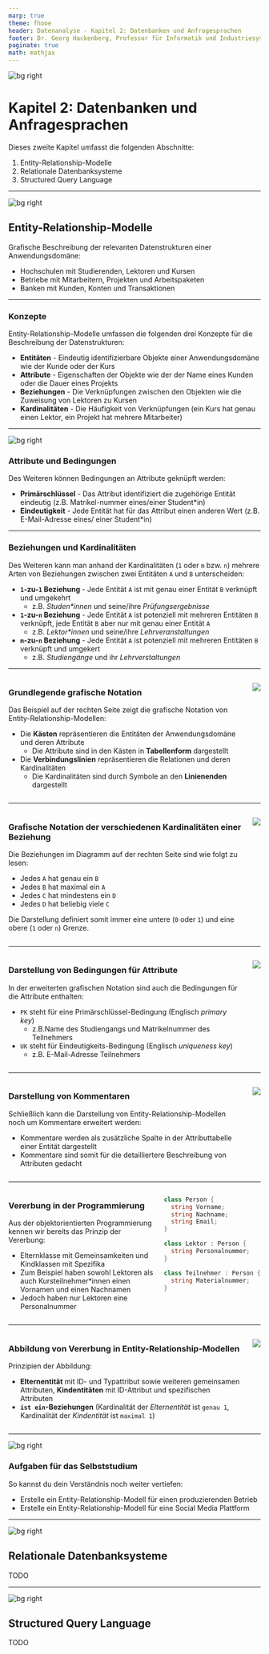 ```yaml
---
marp: true
theme: fhooe
header: Datenanalyse - Kapitel 2: Datenbanken und Anfragesprachen
footer: Dr. Georg Hackenberg, Professor für Informatik und Industriesysteme
paginate: true
math: mathjax
---
```


![bg right](./Titelbild.png)

# Kapitel 2: Datenbanken und Anfragesprachen

Dieses zweite Kapitel umfasst die folgenden Abschnitte:

1. Entity-Relationship-Modelle
1. Relationale Datenbanksysteme
1. Structured Query Language

---

![bg right](./Entity-Relationship-Modell.png)

## Entity-Relationship-Modelle

Grafische Beschreibung der relevanten Datenstrukturen einer Anwendungsdomäne:

- Hochschulen mit Studierenden, Lektoren und Kursen
- Betriebe mit Mitarbeitern, Projekten und Arbeitspaketen
- Banken mit Kunden, Konten und Transaktionen

---

### Konzepte

Entity-Relationship-Modelle umfassen die folgenden drei Konzepte für die Beschreibung der Datenstrukturen:

- **Entitäten** - Eindeutig identifizierbare Objekte einer Anwendungsdomäne wie der Kunde oder der Kurs
- **Attribute** - Eigenschaften der Objekte wie der der Name eines Kunden oder die Dauer eines Projekts
- **Beziehungen** - Die Verknüpfungen zwischen den Objekten wie die Zuweisung von Lektoren zu Kursen
- **Kardinalitäten** - Die Häufigkeit von Verknüpfungen (ein Kurs hat genau einen Lektor, ein Projekt hat mehrere Mitarbeiter)

---

![bg right](./Primärschlüssel-Eindeutigkeit.png)

### Attribute und Bedingungen

Des Weiteren können Bedingungen an Attribute geknüpft werden:

- **Primärschlüssel** - Das Attribut identifiziert die zugehörige Entität eindeutig (z.B. Matrikel-nummer eines/einer Student*in)
- **Eindeutigkeit** - Jede Entität hat für das Attribut einen anderen Wert (z.B. E-Mail-Adresse eines/ einer Student*in)

---

### Beziehungen und Kardinalitäten

Des Weiteren kann man anhand der Kardinalitäten (`1` oder `m` bzw. `n`) mehrere Arten von Beziehungen zwischen zwei Entitäten `A` und `B` unterscheiden:

- **`1`-zu-`1` Beziehung** - Jede Entität `A` ist mit genau einer Entität `B` verknüpft und umgekehrt
  - z.B. *Studen\*innen* und seine/ihre *Prüfungsergebnisse*
- **`1`-zu-`n` Beziehung** - Jede Entität `A` ist potenziell mit mehreren Entitäten `B` verknüpft, jede Entität `B` aber nur mit genau einer Entität `A`
  - z.B. *Lektor\*innen* und seine/ihre *Lehrveranstaltungen*
- **`m`-zu-`n` Beziehung** - Jede Entität `A` ist potenziell mit mehreren Entitäten `B` verknüpft und umgekert
  - z.B. *Studiengänge* und ihr *Lehrverstaltungen*

---

<div class="columns">
<div class="two">

### Grundlegende grafische Notation

Das Beispiel auf der rechten Seite zeigt die grafische Notation von Entity-Relationship-Modellen:

- Die **Kästen** repräsentieren die Entitäten der Anwendungsdomäne und deren Attribute
  - Die Attribute sind in den Kästen in **Tabellenform** dargestellt
- Die **Verbindungslinien** repräsentieren die Relationen und deren Kardinalitäten
  - Die Kardinalitäten sind durch Symbole an den **Linienenden** dargestellt

</div>
<div>

![](./Diagramme/ER-Modell.svg)

</div>
</div>

---

<div class="columns">
<div class="two">

### Grafische Notation der verschiedenen Kardinalitäten einer Beziehung

Die Beziehungen im Diagramm auf der rechten Seite sind wie folgt zu lesen:

- Jedes `A` hat genau ein `B`
- Jedes `B` hat maximal ein `A`
- Jedes `C` hat mindestens ein `D`
- Jedes `D` hat beliebig viele `C`

Die Darstellung definiert somit immer eine untere (`0` oder `1`) und eine obere (`1` oder `n`) Grenze.

</div>
<div>

![](./Diagramme/ER-Modell-Kardinalität.svg)

</div>
</div>

---

<div class="columns">
<div class="three">

### Darstellung von Bedingungen für Attribute

In der erweiterten grafischen Notation sind auch die Bedingungen für die Attribute enthalten:

- `PK` steht für eine Primärschlüssel-Bedingung (Englisch *primary key*)
  - z.B.Name des Studiengangs und Matrikelnummer des Teilnehmers
- `UK` steht für Eindeutigkeits-Bedingung (Englisch *uniqueness key*)
  - z.B. E-Mail-Adresse Teilnehmers

</div>
<div>

![](./Diagramme/ER-Modell-Schlüssel.svg)

</div>
</div>

---

<div class="columns">
<div>

### Darstellung von Kommentaren

Schließlich kann die Darstellung von Entity-Relationship-Modellen noch um Kommentare erweitert werden:

- Kommentare werden als zusätzliche Spalte in der Attributtabelle einer Entität dargestellt
- Kommentare sind somit für die detailliertere Beschreibung von Attributen gedacht

</div>
<div>

![](./Diagramme/ER-Modell-Kommentar.svg)

</div>
</div>

---

<div class="columns">
<div>

### Vererbung in der Programmierung

Aus der objektorientierten Programmierung kennen wir bereits das Prinzip der Vererbung:

- Elternklasse mit Gemeinsamkeiten und Kindklassen mit Spezifika
- Zum Beispiel haben sowohl Lektoren als auch Kursteilnehmer*innen einen Vornamen und einen Nachnamen
- Jedoch haben nur Lektoren eine Personalnummer

</div>
<div>

```csharp
class Person {
  string Vorname;
  string Nachname;
  string Email;
}

class Lektor : Person {
  string Personalnummer;
}

class Teilnehmer : Person {
  string Materialnummer;
}
```

</div>
</div>

---

<div class="columns">
<div>

### Abbildung von Vererbung in Entity-Relationship-Modellen

Prinzipien der Abbildung:

- **Elternentität** mit ID- und Typattribut sowie weiteren gemeinsamen Attributen, **Kindentitäten** mit ID-Attribut und spezifischen Attributen
- **`ist ein`-Beziehungen** (Kardinalität der *Elternentität* ist `genau 1`, Kardinalität der *Kindentität* ist `maximal 1`)


</div>
<div>

![](./Diagramme/ER-Modell-Generalisierung.svg)

</div>
</div>

---

![bg right](../Selbststudium.png)

### Aufgaben für das **Selbststudium**

So kannst du dein Verständnis noch weiter vertiefen:

- Erstelle ein Entity-Relationship-Modell für einen produzierenden Betrieb
- Erstelle ein Entity-Relationship-Modell für eine Social Media Plattform

---

![bg right](./Relationale-Datenbank.png)

## Relationale Datenbanksysteme

TODO

---

![bg right](./Structured-Query-Language.png)

## Structured Query Language

TODO